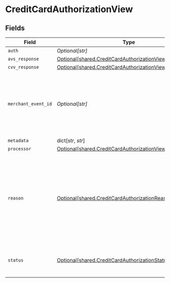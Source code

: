 # CreditCardAuthorizationView


## Fields

| Field                                                                                                                                                                                                                                                                                                  | Type                                                                                                                                                                                                                                                                                                   | Required                                                                                                                                                                                                                                                                                               | Description                                                                                                                                                                                                                                                                                            | Example                                                                                                                                                                                                                                                                                                |
| ------------------------------------------------------------------------------------------------------------------------------------------------------------------------------------------------------------------------------------------------------------------------------------------------------ | ------------------------------------------------------------------------------------------------------------------------------------------------------------------------------------------------------------------------------------------------------------------------------------------------------ | ------------------------------------------------------------------------------------------------------------------------------------------------------------------------------------------------------------------------------------------------------------------------------------------------------ | ------------------------------------------------------------------------------------------------------------------------------------------------------------------------------------------------------------------------------------------------------------------------------------------------------ | ------------------------------------------------------------------------------------------------------------------------------------------------------------------------------------------------------------------------------------------------------------------------------------------------------ |
| `auth`                                                                                                                                                                                                                                                                                                 | *Optional[str]*                                                                                                                                                                                                                                                                                        | :heavy_minus_sign:                                                                                                                                                                                                                                                                                     | N/A                                                                                                                                                                                                                                                                                                    |                                                                                                                                                                                                                                                                                                        |
| `avs_response`                                                                                                                                                                                                                                                                                         | [Optional[shared.CreditCardAuthorizationViewAvsResponse]](undefined/models/shared/creditcardauthorizationviewavsresponse.md)                                                                                                                                                                           | :heavy_minus_sign:                                                                                                                                                                                                                                                                                     | N/A                                                                                                                                                                                                                                                                                                    |                                                                                                                                                                                                                                                                                                        |
| `cvv_response`                                                                                                                                                                                                                                                                                         | [Optional[shared.CreditCardAuthorizationViewCvvResponse]](undefined/models/shared/creditcardauthorizationviewcvvresponse.md)                                                                                                                                                                           | :heavy_minus_sign:                                                                                                                                                                                                                                                                                     | N/A                                                                                                                                                                                                                                                                                                    |                                                                                                                                                                                                                                                                                                        |
| `merchant_event_id`                                                                                                                                                                                                                                                                                    | *Optional[str]*                                                                                                                                                                                                                                                                                        | :heavy_minus_sign:                                                                                                                                                                                                                                                                                     | The reference ID associated with a transaction event (auth, capture, refund, void). This is an arbitrary identifier created by the merchant. Bolt does not enforce any uniqueness constraints on this ID. It is up to the merchant to generate identifiers that properly fulfill its needs.            | dbe0cd5d-3261-41d9-ba61-49e5b9d07567                                                                                                                                                                                                                                                                   |
| `metadata`                                                                                                                                                                                                                                                                                             | dict[str, *str*]                                                                                                                                                                                                                                                                                       | :heavy_minus_sign:                                                                                                                                                                                                                                                                                     | N/A                                                                                                                                                                                                                                                                                                    |                                                                                                                                                                                                                                                                                                        |
| `processor`                                                                                                                                                                                                                                                                                            | [Optional[shared.CreditCardAuthorizationViewProcessor]](undefined/models/shared/creditcardauthorizationviewprocessor.md)                                                                                                                                                                               | :heavy_minus_sign:                                                                                                                                                                                                                                                                                     | N/A                                                                                                                                                                                                                                                                                                    |                                                                                                                                                                                                                                                                                                        |
| `reason`                                                                                                                                                                                                                                                                                               | [Optional[shared.CreditCardAuthorizationReason]](undefined/models/shared/creditcardauthorizationreason.md)                                                                                                                                                                                             | :heavy_minus_sign:                                                                                                                                                                                                                                                                                     | The reason code explaining the authorization status.<br/>  * `1` - none<br/>  * `2` - invalid_amount<br/>  * `3` - invalid_cvv<br/>  * `4` - invalid_cc_number<br/>  * `5` - expired<br/>  * `6` - risk<br/>  * `7` - lost_stolen<br/>  * `8` - call_issuer<br/>  * `9` - invalid_merchant_for_card<br/>  * `10` - unsupported_payment_method<br/> |                                                                                                                                                                                                                                                                                                        |
| `status`                                                                                                                                                                                                                                                                                               | [Optional[shared.CreditCardAuthorizationStatus]](undefined/models/shared/creditcardauthorizationstatus.md)                                                                                                                                                                                             | :heavy_minus_sign:                                                                                                                                                                                                                                                                                     | The status of the authorization request.<br/>  * `1` - succeeded<br/>  * `2` - declined<br/>  * `3` - error<br/>                                                                                                                                                                                       | succeeded                                                                                                                                                                                                                                                                                              |